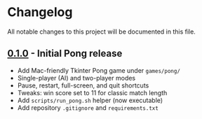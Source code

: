 # Changelog

All notable changes to this project will be documented in this file.

## [0.1.0] - Initial Pong release
- Add Mac-friendly Tkinter Pong game under `games/pong/`
- Single-player (AI) and two-player modes
- Pause, restart, full-screen, and quit shortcuts
- Tweaks: win score set to 11 for classic match length
- Add `scripts/run_pong.sh` helper (now executable)
- Add repository `.gitignore` and `requirements.txt`

[0.1.0]: https://github.com/francotg94/Innovative-Insights/releases/tag/v0.1.0
